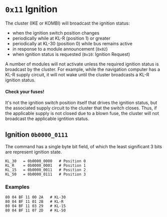 # `0x11` Ignition

The cluster (IKE or KOMBI) will broadcast the ignition status:

 - when the ignition switch position changes
 - periodically while at KL-R (position 1) or greater
 - periodically at KL-30 (position 0) while bus remains active
 - in response to a module announcement (`0x02`)
 - when ignition status is requested (`0x10`: Ignition Request)
 
A number of modules will not activate unless the required ignition status is broadcast by the cluster. For example, while the navigation computer has a KL-R supply circuit, it will not wake until the cluster broadcasts a KL-R ignition status.

#### Check your fuses!

It's not the ignition switch position itself that drives the ignition status, but the associated supply circuit to the cluster that the switch closes. Thus, if the applicable supply is not closed due to a blown fuse, the cluster will not broadcast the applicable igntition status.

## Ignition `0b0000_0111`

The command has a single byte bit field, of which the least significant 3 bits are represent ignition state.

    KL_30   = 0b0000_0000   # Position 0
    KL_R    = 0b0000_0001   # Position 1
    KL_15   = 0b0000_0011   # Position 2
    KL_50   = 0b0000_0111   # Position 3

### Examples

    80 04 BF 11 00 2A   # KL-30
    80 04 BF 11 01 2B   # KL-R
    80 04 BF 11 03 29   # KL-15
    80 04 BF 11 07 2D   # KL-50
